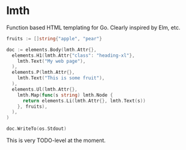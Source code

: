 # lmth

Function based HTML templating for Go. Clearly inspired by Elm, etc.

```go
fruits := []string{"apple", "pear"}

doc := elements.Body(lmth.Attr{},
  elements.H1(lmth.Attr{"class": "heading-xl"},
    lmth.Text("My web page"),
  ),
  elements.P(lmth.Attr{},
    lmth.Text("This is some fruit"),
  ),
  elements.Ul(lmth.Attr{},
    lmth.Map(func(s string) lmth.Node {
      return elements.Li(lmth.Attr{}, lmth.Text(s))
    }, fruits),
  ),
)

doc.WriteTo(os.Stdout)
```

This is very TODO-level at the moment.
